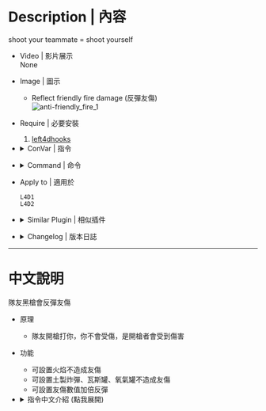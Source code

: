 # Description | 內容
shoot your teammate = shoot yourself

* Video | 影片展示
<br/>None

* Image | 圖示
    * Reflect friendly fire damage (反彈友傷)
    <br/>![anti-friendly_fire_1](image/anti-friendly_fire_1.gif)

* Require | 必要安裝
    1. [left4dhooks](https://forums.alliedmods.net/showthread.php?t=321696)

* <details><summary>ConVar | 指令</summary>

    * cfg/sourcemod/anti-friendly_fire.cfg
        ```php
        // Multiply friendly fire damage value and reflect to attacker. (1.0=original damage value)
        anti_friendly_fire_damage_multi "1.5"

        // Disable friendly fire damage if damage is below this value (0=Off).
        anti_friendly_fire_damage_sheild "0"

        // Enable anti-friendly_fire plugin [0-Disable,1-Enable]
        anti_friendly_fire_enable "1"

        // If 1, Disable Pipe Bomb, Propane Tank, and Oxygen Tank Explosive friendly fire.
        anti_friendly_fire_immue_explode "0"

        // If 1, Disable Fire friendly fire.
        anti_friendly_fire_immue_fire "1"

        // If 1, Disable friendly fire if damage is about to incapacitate victim.
        anti_friendly_fire_incap_protect "1"
        ```
</details>

* <details><summary>Command | 命令</summary>

    None
</details>

* Apply to | 適用於
    ```
    L4D1
    L4D2
    ```

* <details><summary>Similar Plugin | 相似插件</summary>

    1. [l4dffannounce](https://github.com/fbef0102/L4D1_2-Plugins/tree/master/l4dffannounce): Adds Friendly Fire Announcements (who kills teammates)
        > 顯示誰他馬TK我

    2. [l4d_friendly_fire_stats](https://github.com/fbef0102/Game-Private_Plugin/tree/main/Plugin_%E6%8F%92%E4%BB%B6/Survivor_%E4%BA%BA%E9%A1%9E/l4d_friendly_fire_stats): Display all friendly fire dealt and received
        > 顯示造成與受到的友傷以及兇手，有友傷統計

    3. [anti-friendly_fire_V2](https://github.com/fbef0102/Game-Private_Plugin/tree/main/Plugin_%E6%8F%92%E4%BB%B6/Anti_Griefer_%E9%98%B2%E6%83%A1%E6%84%8F%E8%B7%AF%E4%BA%BA/anti-friendly_fire_V2): shoot teammate = shoot yourself V2
        > 隊友開槍射你會反彈傷害，第二版本
        
    4. [anti-friendly_fire_RPG](https://github.com/fbef0102/Game-Private_Plugin/tree/main/Plugin_%E6%8F%92%E4%BB%B6/Anti_Griefer_%E9%98%B2%E6%83%A1%E6%84%8F%E8%B7%AF%E4%BA%BA/anti-friendly_fire_RPG): shoot teammate = shoot yourself RPG
        > 隊友開槍射你會反彈傷害，RPG版本
</details>

* <details><summary>Changelog | 版本日誌</summary>

    * v1.5 (2022-12-6)
        * Disable Pipe Bomb Explosive friendly fire
        * Disable Fire friendly fire.
        * Friendly fire now will not incap player
</details>

- - - -
# 中文說明
隊友黑槍會反彈友傷

* 原理
    * 隊友開槍打你，你不會受傷，是開槍者會受到傷害

* 功能
    * 可設置火焰不造成友傷
    * 可設置土製炸彈、瓦斯罐、氧氣罐不造成友傷
    * 可設置友傷數值加倍反彈

* <details><summary>指令中文介紹 (點我展開)</summary>

    * cfg/sourcemod/anti-friendly_fire.cfg
        ```php
        // 友傷 x 數值，然後再反彈 (1.0 = 反彈一樣的傷害)
        anti_friendly_fire_damage_multi "1.5"

        // 友傷低於此數值時，不造成友傷 (0=關閉).
        anti_friendly_fire_damage_sheild "0"

        // 啟用 anti-friendly_fire 插件 [0-關閉,1-開啟]
        anti_friendly_fire_enable "1"

        // 為 1, 土製炸彈、瓦斯罐、氧氣罐不造成友傷
        anti_friendly_fire_immue_explode "0"

        // 為 1, 火焰不造成友傷
        anti_friendly_fire_immue_fire "1"

        // 為 1, 如果友傷會造成對方倒地，不造成友傷
        anti_friendly_fire_incap_protect "1"
        ```
</details>



